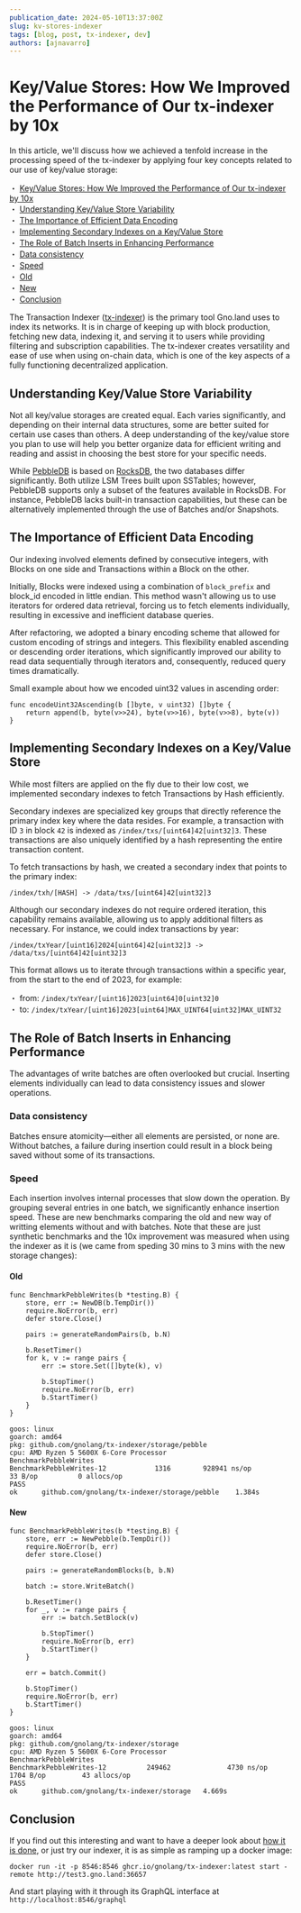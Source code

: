 ```yaml
---
publication_date: 2024-05-10T13:37:00Z
slug: kv-stores-indexer
tags: [blog, post, tx-indexer, dev]
authors: [ajnavarro]
---
```


# Key/Value Stores: How We Improved the Performance of Our tx-indexer by 10x

In this article, we'll discuss how we achieved a tenfold increase in the processing speed of the tx-indexer by applying four key concepts related to our use of key/value storage:

・ [Key/Value Stores: How We Improved the Performance of Our tx-indexer by 10x](#keyvalue-stores-how-we-improved-the-performance-of-our-tx-indexer-by-10x)  
  ・ [Understanding Key/Value Store Variability](#understanding-keyvalue-store-variability)  
  ・ [The Importance of Efficient Data Encoding](#the-importance-of-efficient-data-encoding)  
  ・ [Implementing Secondary Indexes on a Key/Value Store](#implementing-secondary-indexes-on-a-keyvalue-store)  
  ・ [The Role of Batch Inserts in Enhancing Performance](#the-role-of-batch-inserts-in-enhancing-performance)  
    ・ [Data consistency](#data-consistency)  
    ・ [Speed](#speed)  
      ・ [Old](#old)  
      ・ [New](#new)  
  ・ [Conclusion](#conclusion)  

The Transaction Indexer ([tx-indexer](https://github.com/gnolang/tx-indexer)) is the primary tool Gno.land uses to index its networks. It is in charge of keeping up with block production, fetching new data, indexing it, and serving it to users while providing filtering and subscription capabilities. The tx-indexer creates versatility and ease of use when using on-chain data, which is one of the key aspects of a fully functioning decentralized application.

## Understanding Key/Value Store Variability

Not all key/value storages are created equal. Each varies significantly, and depending on their internal data structures, some are better suited for certain use cases than others. A deep understanding of the key/value store you plan to use will help you better organize data for efficient writing and reading and assist in choosing the best store for your specific needs.

While [PebbleDB](https://github.com/cockroachdb/pebble) is based on [RocksDB](https://github.com/facebook/rocksdb/wiki/RocksDB-Overview), the two databases differ significantly. Both utilize LSM Trees built upon SSTables; however, PebbleDB supports only a subset of the features available in RocksDB. For instance, PebbleDB lacks built-in transaction capabilities, but these can be alternatively implemented through the use of Batches and/or Snapshots.

## The Importance of Efficient Data Encoding

Our indexing involved elements defined by consecutive integers, with Blocks on one side and Transactions within a Block on the other.

Initially, Blocks were indexed using a combination of `block_prefix` and block_id encoded in little endian. This method wasn't allowing us to use iterators for ordered data retrieval, forcing us to fetch elements individually, resulting in excessive and inefficient database queries.

After refactoring, we adopted a binary encoding scheme that allowed for custom encoding of strings and integers. This flexibility enabled ascending or descending order iterations, which significantly improved our ability to read data sequentially through iterators and, consequently, reduced query times dramatically.

Small example about how we encoded uint32 values in ascending order:

```go!
func encodeUint32Ascending(b []byte, v uint32) []byte {
	return append(b, byte(v>>24), byte(v>>16), byte(v>>8), byte(v))
}
```

## Implementing Secondary Indexes on a Key/Value Store

While most filters are applied on the fly due to their low cost, we implemented secondary indexes to fetch Transactions by Hash efficiently.

Secondary indexes are specialized key groups that directly reference the primary index key where the data resides. For example, a transaction with ID `3` in block `42` is indexed as `/index/txs/[uint64]42[uint32]3`. These transactions are also uniquely identified by a hash representing the entire transaction content.

To fetch transactions by hash, we created a secondary index that points to the primary index:

`/index/txh/[HASH] -> /data/txs/[uint64]42[uint32]3`  

Although our secondary indexes do not require ordered iteration, this capability remains available, allowing us to apply additional filters as necessary. For instance, we could index transactions by year:

`/index/txYear/[uint16]2024[uint64]42[uint32]3 -> /data/txs/[uint64]42[uint32]3`

This format allows us to iterate through transactions within a specific year, from the start to the end of 2023, for example:

・ from: `/index/txYear/[uint16]2023[uint64]0[uint32]0`  
・ to: `/index/txYear/[uint16]2023[uint64]MAX_UINT64[uint32]MAX_UINT32`  

## The Role of Batch Inserts in Enhancing Performance

The advantages of write batches are often overlooked but crucial. Inserting elements individually can lead to data consistency issues and slower operations.

### Data consistency

Batches ensure atomicity—either all elements are persisted, or none are. Without batches, a failure during insertion could result in a block being saved without some of its transactions.

### Speed

Each insertion involves internal processes that slow down the operation. By grouping several entries in one batch, we significantly enhance insertion speed. These are new benchmarks comparing the old and new way of writting elements without and with batches. Note that these are just synthetic benchmarks and the 10x improvement was measured when using the indexer as it is (we came from speding 30 mins to 3 mins with the new storage changes):

#### Old

```go!
func BenchmarkPebbleWrites(b *testing.B) {
	store, err := NewDB(b.TempDir())
	require.NoError(b, err)
	defer store.Close()

	pairs := generateRandomPairs(b, b.N)

	b.ResetTimer()
	for k, v := range pairs {
		err := store.Set([]byte(k), v)

		b.StopTimer()
		require.NoError(b, err)
		b.StartTimer()
	}
}
```

```
goos: linux
goarch: amd64
pkg: github.com/gnolang/tx-indexer/storage/pebble
cpu: AMD Ryzen 5 5600X 6-Core Processor
BenchmarkPebbleWrites
BenchmarkPebbleWrites-12    	    1316	    928941 ns/op	      33 B/op	       0 allocs/op
PASS
ok  	github.com/gnolang/tx-indexer/storage/pebble	1.384s
```

#### New

```go!
func BenchmarkPebbleWrites(b *testing.B) {
	store, err := NewPebble(b.TempDir())
	require.NoError(b, err)
	defer store.Close()

	pairs := generateRandomBlocks(b, b.N)

	batch := store.WriteBatch()

	b.ResetTimer()
	for _, v := range pairs {
		err := batch.SetBlock(v)

		b.StopTimer()
		require.NoError(b, err)
		b.StartTimer()
	}

	err = batch.Commit()

	b.StopTimer()
	require.NoError(b, err)
	b.StartTimer()
}
```

```
goos: linux
goarch: amd64
pkg: github.com/gnolang/tx-indexer/storage
cpu: AMD Ryzen 5 5600X 6-Core Processor
BenchmarkPebbleWrites
BenchmarkPebbleWrites-12          249462              4730 ns/op            1704 B/op         43 allocs/op
PASS
ok      github.com/gnolang/tx-indexer/storage   4.669s
```

## Conclusion

If you find out this interesting and want to have a deeper look about [how it is done](https://github.com/gnolang/tx-indexer/tree/main/storage), or just try our indexer, it is as simple as ramping up a docker image:

```
docker run -it -p 8546:8546 ghcr.io/gnolang/tx-indexer:latest start -remote http://test3.gno.land:36657
```

And start playing with it through its GraphQL interface at `http://localhost:8546/graphql`
